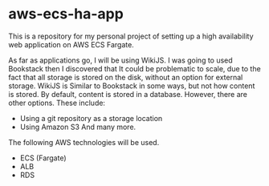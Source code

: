 # aws-ecs-ha-app

This is a repository for my personal project of setting up a high availability web application on AWS ECS Fargate.

As far as applications go, I will be using WikiJS. I was going to used Bookstack then I discovered that It could be problematic to scale, due to the fact that all storage is stored on the disk, without an option for external storage. WikiJS is Similar to Bookstack in some ways, but not how content is stored.
By default, content is stored in a database. However, there are other options. These include:
- Using a git repository as a storage location
- Using Amazon S3
And many more.


The following AWS technologies will be used.
- ECS (Fargate)
- ALB
- RDS
